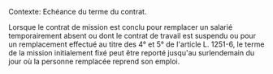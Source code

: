 Contexte: Echéance du terme du contrat.

Lorsque le contrat de mission est conclu pour remplacer un salarié temporairement absent ou dont le contrat de travail est suspendu ou pour un remplacement effectué au titre des 4° et 5° de l'article L. 1251-6, le terme de la mission initialement fixé peut être reporté jusqu'au surlendemain du jour où la personne remplacée reprend son emploi.